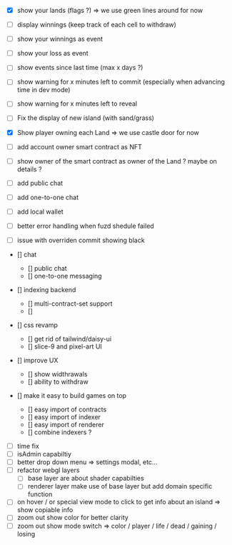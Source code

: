 - [x] show your lands (flags ?) => we use green lines around for now
- [ ] display winnings (keep track of each cell to withdraw)
- [ ] show your winnings as event
- [ ] show your loss as event
- [ ] show events since last time (max x days ?)
- [ ] show warning for x minutes left to commit (especially when advancing time in dev mode)
- [ ] show warning for x minutes left to reveal
- [ ] Fix the display of new island (with sand/grass)
- [x] Show player owning each Land => we use castle door for now
- [ ] add account owner smart contract as NFT
- [ ] show owner of the smart contract as owner of the Land ? maybe on details ?
- [ ] add public chat
- [ ] add one-to-one chat
- [ ] add local wallet

- [ ] better error handling when fuzd shedule failed
- [ ] issue with overriden commit showing black

- [] chat
  - [] public chat
  - [] one-to-one messaging
- [] indexing backend
  - [] multi-contract-set support
  - []
- [] css revamp
  - [] get rid of tailwind/daisy-ui
  - [] slice-9 and pixel-art UI
- [] improve UX
  - [] show widthrawals
  - [] ability to withdraw
- [] make it easy to build games on top

  - [] easy import of contracts
  - [] easy import of indexer
  - [] easy import of renderer
  - [] combine indexers ?

- [ ] time fix
- [ ] isAdmin capabiltiy
- [ ] better drop down menu => settings modal, etc...
- [ ] refactor webgl layers
  - [ ] base layer are about shader capabilties
  - [ ] renderer layer make use of base layer but add domain specific function
- [ ] on hover / or special view mode to click to get info about an island => show copiable info
- [ ] zoom out show color for better clarity
- [ ] zoom out show mode switch => color / player / life / dead / gaining / losing
